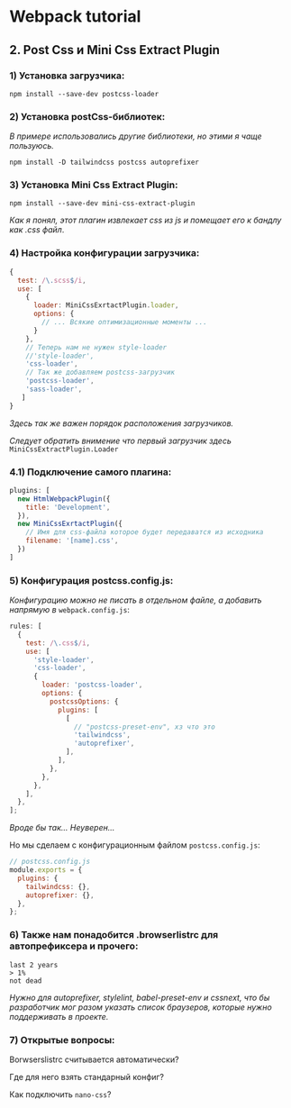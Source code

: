 # Webpack tutorial

## 2. Post Css и Mini Css Extract Plugin

### 1) Установка загрузчика:

```
npm install --save-dev postcss-loader
```

### 2) Установка postCss-библиотек:

_В примере использовались другие библиотеки, но этими я чаще пользуюсь._

```
npm install -D tailwindcss postcss autoprefixer
```

### 3) Установка Mini Css Extract Plugin:

```
npm install --save-dev mini-css-extract-plugin
```

_Как я понял, этот плагин извлекает css из js и помещает его к бандлу как .css файл_.

### 4) Настройка конфигурации загрузчика:

```javascript
{
  test: /\.scss$/i,
  use: [
    {
      loader: MiniCssExrtactPlugin.loader,
      options: {
        // ... Всякие оптимизационные моменты ...
      }
    },
    // Теперь нам не нужен style-loader
    //'style-loader',
    'css-loader',
    // Так же добавляем postcss-загрузчик
    'postcss-loader',
    'sass-loader',
   ]
}
```

_Здесь так же важен порядок расположения загрузчиков._

_Следует обратить внимение что первый загрузчик здесь_ `MiniCssExtractPlugin.Loader`

### 4.1) Подключение самого плагина:

```javascript
plugins: [
  new HtmlWebpackPlugin({
    title: 'Development',
  }),
  new MiniCssExrtactPlugin({
    // Имя для css-файла которое будет передаватся из исходника
    filename: '[name].css',
  })
]
```

### 5) Конфигурация postcss.config.js:

_Конфигурацию можно не писать в отдельном файле, а добавить напрямую в_ `webpack.config.js`:

```javascript
rules: [
  {
    test: /\.css$/i,
    use: [
      'style-loader',
      'css-loader',
      {
        loader: 'postcss-loader',
        options: {
          postcssOptions: {
            plugins: [
              [
                // "postcss-preset-env", хз что это
                'tailwindcss',
                'autoprefixer',
              ],
            ],
          },
        },
      },
    ],
  },
];
```
_Вроде бы так... Неуверен..._

Но мы сделаем с конфигурационным файлом `postcss.config.js`:

```javascript
// postcss.config.js
module.exports = {
  plugins: {
    tailwindcss: {},
    autoprefixer: {},
  },
};
```

### 6) Также нам понадобится .browserlistrc для автопрефиксера и прочего:

```
last 2 years
> 1%
not dead
```

_Нужно для autoprefixer, stylelint, babel-preset-env и cssnext, что бы разработчик мог разом указать список браузеров, которые нужно поддерживать в проекте._


### 7) Открытые вопросы:

Borwserslistrc считывается автоматически?

Где для него взять стандарный конфиг?

Как подключить `nano-css`?

